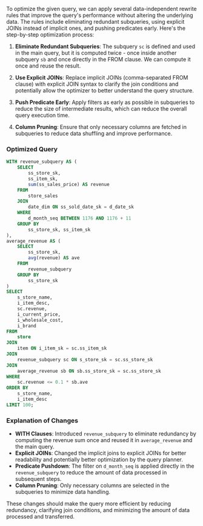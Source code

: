 To optimize the given query, we can apply several data-independent rewrite rules that improve the query's performance without altering the underlying data. The rules include eliminating redundant subqueries, using explicit JOINs instead of implicit ones, and pushing predicates early. Here's the step-by-step optimization process:

1. **Eliminate Redundant Subqueries**: The subquery `sc` is defined and used in the main query, but it is computed twice - once inside another subquery `sb` and once directly in the FROM clause. We can compute it once and reuse the result.

2. **Use Explicit JOINs**: Replace implicit JOINs (comma-separated FROM clause) with explicit JOIN syntax to clarify the join conditions and potentially allow the optimizer to better understand the query structure.

3. **Push Predicate Early**: Apply filters as early as possible in subqueries to reduce the size of intermediate results, which can reduce the overall query execution time.

4. **Column Pruning**: Ensure that only necessary columns are fetched in subqueries to reduce data shuffling and improve performance.

### Optimized Query

```sql
WITH revenue_subquery AS (
    SELECT 
        ss_store_sk, 
        ss_item_sk, 
        sum(ss_sales_price) AS revenue
    FROM 
        store_sales
    JOIN 
        date_dim ON ss_sold_date_sk = d_date_sk
    WHERE 
        d_month_seq BETWEEN 1176 AND 1176 + 11
    GROUP BY 
        ss_store_sk, ss_item_sk
),
average_revenue AS (
    SELECT 
        ss_store_sk, 
        avg(revenue) AS ave
    FROM 
        revenue_subquery
    GROUP BY 
        ss_store_sk
)
SELECT 
    s_store_name, 
    i_item_desc, 
    sc.revenue, 
    i_current_price, 
    i_wholesale_cost, 
    i_brand
FROM 
    store
JOIN 
    item ON i_item_sk = sc.ss_item_sk
JOIN 
    revenue_subquery sc ON s_store_sk = sc.ss_store_sk
JOIN 
    average_revenue sb ON sb.ss_store_sk = sc.ss_store_sk
WHERE 
    sc.revenue <= 0.1 * sb.ave
ORDER BY 
    s_store_name, 
    i_item_desc
LIMIT 100;
```

### Explanation of Changes

- **WITH Clauses**: Introduced `revenue_subquery` to eliminate redundancy by computing the revenue sum once and reused it in `average_revenue` and the main query.
- **Explicit JOINs**: Changed the implicit joins to explicit JOINs for better readability and potentially better optimization by the query planner.
- **Predicate Pushdown**: The filter on `d_month_seq` is applied directly in the `revenue_subquery` to reduce the amount of data processed in subsequent steps.
- **Column Pruning**: Only necessary columns are selected in the subqueries to minimize data handling.

These changes should make the query more efficient by reducing redundancy, clarifying join conditions, and minimizing the amount of data processed and transferred.
